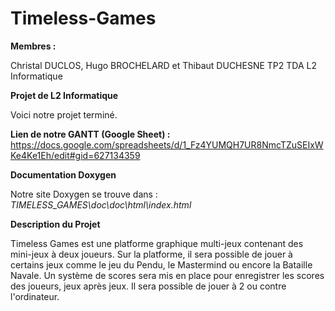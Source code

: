 # Timeless-Games

**Membres :**

Christal DUCLOS, Hugo BROCHELARD et Thibaut DUCHESNE
TP2 TDA L2 Informatique

**Projet de L2 Informatique**

Voici notre projet terminé.

**Lien de notre GANTT (Google Sheet) :** 
https://docs.google.com/spreadsheets/d/1_Fz4YUMQH7UR8NmcTZuSEIxWKe4Ke1Eh/edit#gid=627134359

**Documentation Doxygen**

Notre site Doxygen se trouve dans : *TIMELESS_GAMES\doc\doc\html\index.html*

**Description du Projet**

Timeless Games est une platforme graphique multi-jeux contenant des mini-jeux à deux joueurs. Sur la platforme, il sera possible de jouer à certains jeux comme le jeu du Pendu, le Mastermind ou encore la Bataille Navale. Un système de scores sera mis en place pour enregistrer les scores des joueurs, jeux après jeux. Il sera possible de jouer à 2 ou contre l'ordinateur.

